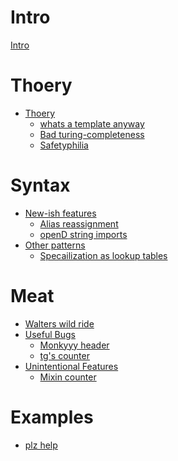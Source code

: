 # Intro
[Intro](./Intro.md)
# Thoery
- [Thoery](./Theme.md)
    - [whats a template anyway](whatsatemplate.md)
    - [Bad turing-completeness](turingcomplete.md)
    - [Safetyphilia]()
# Syntax
- [New-ish features](features.md)
    - [Alias reassignment](aliasreassign.md)
    - [openD string imports](stringimport.md)
- [Other patterns](pattensection.md)
    - [Specailization as lookup tables](special.md)
# Meat
- [Walters wild ride](ast.md)
- [Useful Bugs](bugssection.md)
    - [Monkyyy header](monkyyyheader.md)
    - [tg's counter](tgcounter.md)
- [Unintentional Features](unintentional.md)
    - [Mixin counter](mixincounter.md)
# Examples
- [plz help]()
